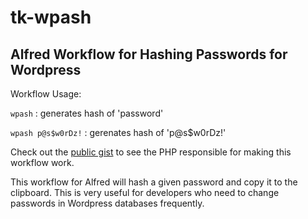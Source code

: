 # tk-wpash

Alfred Workflow for Hashing Passwords for Wordpress
------------------------

Workflow Usage:

  `wpash` : generates hash of 'password'
  
  `wpash p@s$w0rDz!` : gerenates hash of 'p@s$w0rDz!'

Check out the [public gist](https://gist.github.com/tpkemme/7965fe309cb6810a5dfcb348ebf1dc3a#file-tk-alfred-wpash-php) to see the PHP responsible for making this workflow work.

This workflow for Alfred will hash a given password and copy it to the clipboard.  This is very useful for developers who need to change passwords in Wordpress databases frequently.
